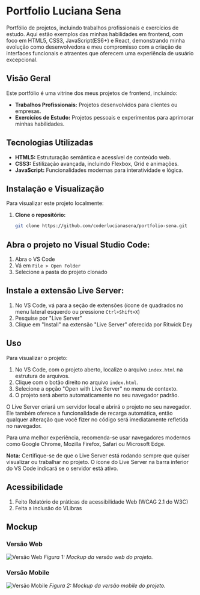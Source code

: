 # Portfolio Luciana Sena
Portfólio de projetos, incluindo trabalhos profissionais e exercícios de estudo. Aqui estão exemplos das minhas habilidades em frontend, com foco em HTML5, CSS3, JavaScript(ES6+) e React, demonstrando minha evolução como desenvolvedora e meu compromisso com a criação de interfaces funcionais e atraentes que oferecem uma experiência de usuário excepcional.

## Visão Geral

Este portfólio é uma vitrine dos meus projetos de frontend, incluindo:

- **Trabalhos Profissionais:** Projetos desenvolvidos para clientes ou empresas.
- **Exercícios de Estudo:** Projetos pessoais e experimentos para aprimorar minhas habilidades.

## Tecnologias Utilizadas

- **HTML5:** Estruturação semântica e acessível de conteúdo web.
- **CSS3:** Estilização avançada, incluindo Flexbox, Grid e animações.
- **JavaScript:** Funcionalidades modernas para interatividade e lógica.

## Instalação e Visualização

Para visualizar este projeto localmente:

1. **Clone o repositório:**
   ```bash
   git clone https://github.com/coderlucianasena/portfolio-sena.git

## Abra o projeto no Visual Studio Code:

1. Abra o VS Code
2. Vá em `File > Open Folder`
3. Selecione a pasta do projeto clonado

## Instale a extensão Live Server:

1. No VS Code, vá para a seção de extensões (ícone de quadrados no menu lateral esquerdo ou pressione `Ctrl+Shift+X`)
2. Pesquise por "Live Server"
3. Clique em "Install" na extensão "Live Server" oferecida por Ritwick Dey

## Uso

Para visualizar o projeto:

1. No VS Code, com o projeto aberto, localize o arquivo `index.html` na estrutura de arquivos.
2. Clique com o botão direito no arquivo `index.html`.
3. Selecione a opção "Open with Live Server" no menu de contexto.
4. O projeto será aberto automaticamente no seu navegador padrão.

O Live Server criará um servidor local e abrirá o projeto no seu navegador. Ele também oferece a funcionalidade de recarga automática, então qualquer alteração que você fizer no código será imediatamente refletida no navegador.

Para uma melhor experiência, recomenda-se usar navegadores modernos como Google Chrome, Mozilla Firefox, Safari ou Microsoft Edge.

**Nota:** Certifique-se de que o Live Server está rodando sempre que quiser visualizar ou trabalhar no projeto. O ícone do Live Server na barra inferior do VS Code indicará se o servidor está ativo.

## Acessibilidade
1. Feito Relatório de práticas de acessibilidade Web (WCAG 2.1 do W3C)
2. Feita a inclusão do VLibras

## Mockup

### Versão Web
![Versão Web](imagens/logo.png)
*Figura 1: Mockup da versão web do projeto.*

### Versão Mobile
![Versão Mobile](imagens/logo.png)
*Figura 2: Mockup da versão mobile do projeto.*